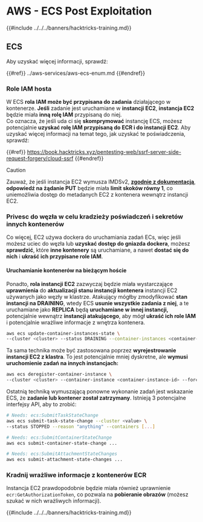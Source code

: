# AWS - ECS Post Exploitation

{{#include ../../../banners/hacktricks-training.md}}

## ECS

Aby uzyskać więcej informacji, sprawdź:

{{#ref}}
../aws-services/aws-ecs-enum.md
{{#endref}}

### Role IAM hosta

W ECS **rola IAM może być przypisana do zadania** działającego w kontenerze. **Jeśli** zadanie jest uruchamiane w **instancji EC2**, **instancja EC2** będzie miała **inną rolę IAM** przypisaną do niej.\
Co oznacza, że jeśli uda ci się **skomprymować** instancję ECS, możesz potencjalnie **uzyskać rolę IAM przypisaną do ECR i do instancji EC2**. Aby uzyskać więcej informacji na temat tego, jak uzyskać te poświadczenia, sprawdź:

{{#ref}}
https://book.hacktricks.xyz/pentesting-web/ssrf-server-side-request-forgery/cloud-ssrf
{{#endref}}

> [!CAUTION]
> Zauważ, że jeśli instancja EC2 wymusza IMDSv2, [**zgodnie z dokumentacją**](https://docs.aws.amazon.com/AWSEC2/latest/UserGuide/instance-metadata-v2-how-it-works.html), **odpowiedź na żądanie PUT** będzie miała **limit skoków równy 1**, co uniemożliwia dostęp do metadanych EC2 z kontenera wewnątrz instancji EC2.

### Privesc do węzła w celu kradzieży poświadczeń i sekretów innych kontenerów

Co więcej, EC2 używa dockera do uruchamiania zadań ECs, więc jeśli możesz uciec do węzła lub **uzyskać dostęp do gniazda dockera**, możesz **sprawdzić**, które **inne kontenery** są uruchamiane, a nawet **dostać się do nich** i **ukraść ich przypisane role IAM**.

#### Uruchamianie kontenerów na bieżącym hoście

Ponadto, **rola instancji EC2** zazwyczaj będzie miała wystarczające **uprawnienia** do **aktualizacji stanu instancji kontenera** instancji EC2 używanych jako węzły w klastrze. Atakujący mógłby zmodyfikować **stan instancji na DRAINING**, wtedy ECS **usunie wszystkie zadania z niej**, a te uruchamiane jako **REPLICA** będą **uruchamiane w innej instancji,** potencjalnie wewnątrz **instancji atakującego**, aby mógł **ukraść ich role IAM** i potencjalnie wrażliwe informacje z wnętrza kontenera.
```bash
aws ecs update-container-instances-state \
--cluster <cluster> --status DRAINING --container-instances <container-instance-id>
```
Ta sama technika może być zastosowana poprzez **wyrejestrowanie instancji EC2 z klastra**. To jest potencjalnie mniej dyskretne, ale **wymusi uruchomienie zadań na innych instancjach:**
```bash
aws ecs deregister-container-instance \
--cluster <cluster> --container-instance <container-instance-id> --force
```
Ostatnią techniką wymuszającą ponowne wykonanie zadań jest wskazanie ECS, że **zadanie lub kontener został zatrzymany**. Istnieją 3 potencjalne interfejsy API, aby to zrobić:
```bash
# Needs: ecs:SubmitTaskStateChange
aws ecs submit-task-state-change --cluster <value> \
--status STOPPED --reason "anything" --containers [...]

# Needs: ecs:SubmitContainerStateChange
aws ecs submit-container-state-change ...

# Needs: ecs:SubmitAttachmentStateChanges
aws ecs submit-attachment-state-changes ...
```
### Kradnij wrażliwe informacje z kontenerów ECR

Instancja EC2 prawdopodobnie będzie miała również uprawnienie `ecr:GetAuthorizationToken`, co pozwala na **pobieranie obrazów** (możesz szukać w nich wrażliwych informacji).

{{#include ../../../banners/hacktricks-training.md}}
